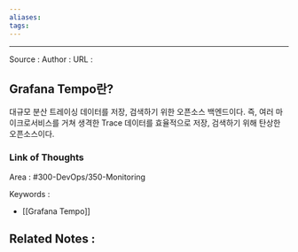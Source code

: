 ```yaml
---
aliases: 
tags:
---
```



---


Source :
Author : 
URL :

## Grafana Tempo란?
대규모 분산 트레이싱 데이터를 저장, 검색하기 위한 오픈소스 백엔드이다.
즉, 여러 마이크로서비스를 거쳐 생격한 Trace 데이터를 효율적으로 저장, 검색하기 위해 탄상한 오픈소스이다.

### Link of Thoughts
Area : #300-DevOps/350-Monitoring 

Keywords :
- [[Grafana Tempo]]

Related Notes : 
- 